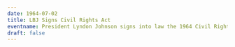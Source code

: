 ```yaml
---
date: 1964-07-02
title: LBJ Signs Civil Rights Act
eventname: President Lyndon Johnson signs into law the 1964 Civil Rights Act. The landmark legislation prohibited discrimination on the basis of race, color, religion, sex or national origin. However, northern legislators in Congress ensured that the legislation would not upend segregation in the North. 
draft: false
---
```

